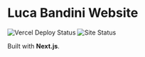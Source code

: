 # Luca Bandini Website

![Vercel Deploy Status](https://img.shields.io/github/deployments/Vombato/lucabandini-nextjs/production?label=vercel&logo=vercel&logoColor=white)
![Site Status](https://img.shields.io/website?down_color=red&down_message=offline&up_color=%44cc11&up_message=online&url=https%3A%2F%2Fwww.lucabandini.it%2F)

Built with **Next.js**.
